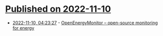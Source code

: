 # [Published on 2022-11-10](index.md)

* [2022-11-10, 04:23:27](https://news.ycombinator.com/item?id=33542171) - [OpenEnergyMonitor – open-source monitoring for energy](https://openenergymonitor.org/)
